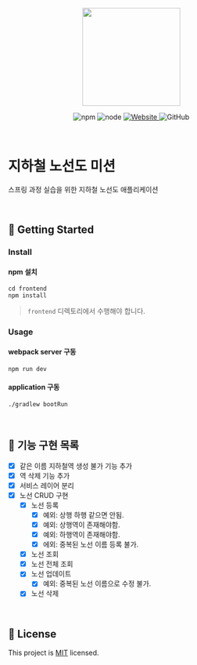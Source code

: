 <p align="center">
    <img width="200px;" src="https://raw.githubusercontent.com/woowacourse/atdd-subway-admin-frontend/master/images/main_logo.png"/>
</p>
<p align="center">
  <img alt="npm" src="https://img.shields.io/badge/npm-%3E%3D%205.5.0-blue">
  <img alt="node" src="https://img.shields.io/badge/node-%3E%3D%209.3.0-blue">
  <a href="https://techcourse.woowahan.com/c/Dr6fhku7" alt="woowacuorse subway">
    <img alt="Website" src="https://img.shields.io/website?url=https%3A%2F%2Fedu.nextstep.camp%2Fc%2FR89PYi5H">
  </a>
  <img alt="GitHub" src="https://img.shields.io/github/license/woowacourse/atdd-subway-map">
</p>

<br>

# 지하철 노선도 미션
스프링 과정 실습을 위한 지하철 노선도 애플리케이션

<br>

## 🚀 Getting Started

### Install
#### npm 설치
```
cd frontend
npm install
```
> `frontend` 디렉토리에서 수행해야 합니다.

### Usage
#### webpack server 구동
```
npm run dev
```
#### application 구동
```
./gradlew bootRun
```
<br>

## 🚀 기능 구현 목록

- [x] 같은 이름 지하철역 생성 불가 기능 추가 
- [x] 역 삭제 기능 추가
- [x] 서비스 레이어 분리
- [x] 노선 CRUD 구현
    - [x] 노선 등록
        - [x] 예외: 상행 하행 같으면 안됨.
        - [x] 예외: 상행역이 존재해야함.
        - [x] 예외: 하행역이 존재해야함.
        - [x] 에외: 중복된 노선 이름 등록 불가.
    - [x] 노선 조회
    - [x] 노선 전체 조회
    - [x] 노선 업데이트
        - [x] 예외: 중복된 노선 이름으로 수정 불가.
    - [x] 노선 삭제
   
<br>

## 📝 License

This project is [MIT](https://github.com/woowacourse/atdd-subway-map/blob/master/LICENSE) licensed.
